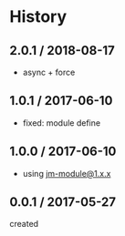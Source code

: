 # History

## 2.0.1 / 2018-08-17
- async + force

## 1.0.1 / 2017-06-10
- fixed: module define

## 1.0.0 / 2017-06-10
- using jm-module@1.x.x

## 0.0.1 / 2017-05-27
created
